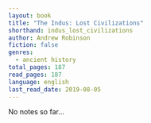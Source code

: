 ```yaml
---
layout: book
title: "The Indus: Lost Civilizations"
shorthand: indus_lost_civilizations
author: Andrew Robinson
fiction: false
genres:
  - ancient history
total_pages: 187
read_pages: 187
language: english
last_read_date: 2019-08-05
---
```

No notes so far...
